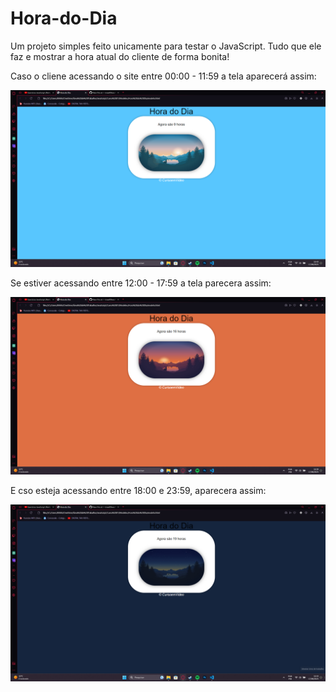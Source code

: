 # Hora-do-Dia
Um projeto simples feito unicamente para testar o JavaScript. Tudo que ele faz e mostrar a hora atual do cliente de forma bonita!

Caso o cliene acessando o site entre 00:00 - 11:59 a tela aparecerá assim:

<img src="./assets/manha-screen.png">

Se estiver acessando entre 12:00 - 17:59 a tela parecera assim:

<img src="./assets/tarde-screen.png">

E cso esteja acessando entre 18:00 e 23:59, aparecera assim:

<img src="./assets/noite-screen.png">
